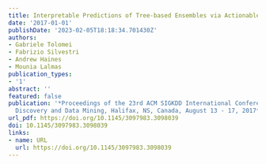 ```yaml
---
title: Interpretable Predictions of Tree-based Ensembles via Actionable Feature Tweaking
date: '2017-01-01'
publishDate: '2023-02-05T18:18:34.701430Z'
authors:
- Gabriele Tolomei
- Fabrizio Silvestri
- Andrew Haines
- Mounia Lalmas
publication_types:
- '1'
abstract: ''
featured: false
publication: '*Proceedings of the 23rd ACM SIGKDD International Conference on Knowledge
  Discovery and Data Mining, Halifax, NS, Canada, August 13 - 17, 2017*'
url_pdf: https://doi.org/10.1145/3097983.3098039
doi: 10.1145/3097983.3098039
links:
- name: URL
  url: https://doi.org/10.1145/3097983.3098039
---
```


